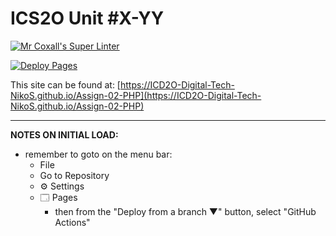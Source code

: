 # ICS2O Unit #X-YY

[![Mr Coxall's Super Linter](https://github.com/ICD2O-Digital-Tech-NikoS/Assign-02-PHP/workflows/Mr%20Coxall's%20Super%20Linter/badge.svg)](https://github.com/ICD2O-Digital-Tech-NikoS/Assign-02-PHP/actions)

[![Deploy Pages](https://github.com/ICD2O-Digital-Tech-NikoS/Assign-02-PHP/workflows/Deploy%20Pages/badge.svg)](https://github.com/ICD2O-Digital-Tech-NikoS/Assign-02-PHP/actions)

This site can be found at: [https://ICD2O-Digital-Tech-NikoS.github.io/Assign-02-PHP](https://ICD2O-Digital-Tech-NikoS.github.io/Assign-02-PHP)

---

**NOTES ON INITIAL LOAD:**
- remember to goto on the menu bar:
  - File
  - Go to Repository
  - ⚙ Settings
  - 🗔 Pages
    - then from the "Deploy from a branch ▼" button, select "GitHub Actions"
